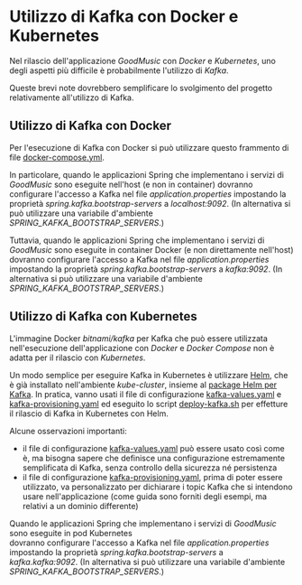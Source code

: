 # Utilizzo di Kafka con Docker e Kubernetes 

Nel rilascio dell'applicazione *GoodMusic* con *Docker* e *Kubernetes*, 
uno degli aspetti più difficile è probabilmente l'utilizzo di *Kafka*. 

Queste brevi note dovrebbero semplificare lo svolgimento del progetto relativamente all'utilizzo di Kafka. 

## Utilizzo di Kafka con Docker 

Per l'esecuzione di Kafka con Docker si può utilizzare questo frammento di file [docker-compose.yml](docker-compose.yml). 

In particolare, quando le applicazioni Spring che implementano i servizi di *GoodMusic* sono eseguite nell'host (e non in container) 
dovranno configurare l'accesso a Kafka nel file *application.properties* 
impostando la proprietà *spring.kafka.bootstrap-servers* a *localhost:9092*. 
(In alternativa si può utilizzare una variabile d'ambiente *SPRING_KAFKA_BOOTSTRAP_SERVERS*.)

Tuttavia, quando le applicazioni Spring che implementano i servizi di *GoodMusic* sono eseguite in container Docker (e non direttamente nell'host) 
dovranno configurare l'accesso a Kafka nel file *application.properties* 
impostando la proprietà *spring.kafka.bootstrap-servers* a *kafka:9092*. 
(In alternativa si può utilizzare una variabile d'ambiente *SPRING_KAFKA_BOOTSTRAP_SERVERS*.)
## Utilizzo di Kafka con Kubernetes 

L'immagine Docker *bitnami/kafka* per Kafka che può essere utilizzata nell'esecuzione dell'applicazione con *Docker* e *Docker Compose* 
non è adatta per il rilascio con *Kubernetes*. 

Un modo semplice per eseguire Kafka in Kubernetes è utilizzare [Helm](https://helm.sh/), 
che è già installato nell'ambiente *kube-cluster*, 
insieme al [package Helm per Kafka](https://bitnami.com/stack/kafka/helm). 
In pratica, vanno usati il file di configurazione [kafka-values.yaml](kafka-values.yaml) e [kafka-provisioning.yaml](kafka-provisioning.yaml) 
ed eseguito lo script [deploy-kafka.sh](deploy-kafka.sh) per effetture il rilascio di Kafka in Kubernetes con Helm. 

Alcune osservazioni importanti: 
* il file di configurazione [kafka-values.yaml](kafka-values.yaml) può essere usato così come è, 
  ma bisogna sapere che definisce una configurazione estremamente semplificata di Kafka, senza controllo della sicurezza né persistenza 
* il file di configurazione [kafka-provisioning.yaml](kafka-provisioning.yaml), prima di poter essere utilizzato, 
  va personalizzato per dichiarare i topic Kafka che si intendono usare nell'applicazione 
  (come guida sono forniti degli esempi, ma relativi a un dominio differente)

Quando le applicazioni Spring che implementano i servizi di *GoodMusic* sono eseguite in pod Kubernetes  
dovranno configurare l'accesso a Kafka nel file *application.properties* 
impostando la proprietà *spring.kafka.bootstrap-servers* a *kafka.kafka:9092*. 
(In alternativa si può utilizzare una variabile d'ambiente *SPRING_KAFKA_BOOTSTRAP_SERVERS*.)
